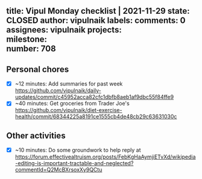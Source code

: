 title:	Vipul Monday checklist | 2021-11-29
state:	CLOSED
author:	vipulnaik
labels:	
comments:	0
assignees:	vipulnaik
projects:	
milestone:	
number:	708
--
## Personal chores

- [x] ~12 minutes: Add summaries for past week https://github.com/vipulnaik/daily-updates/commit/c45952acca82cfc1dbfb8aeb1af9dbc55f84ffe9
- [x] ~40 minutes: Get groceries from Trader Joe's https://github.com/vipulnaik/diet-exercise-health/commit/68344225a8191ce1555cb4de48cb29c63631030c 

## Other activities

- [x] ~10 minutes: Do some groundwork to help reply at https://forum.effectivealtruism.org/posts/FebKgHaAymjiETvXd/wikipedia-editing-is-important-tractable-and-neglected?commentId=Q2McBXrsoxXy9QCtu
